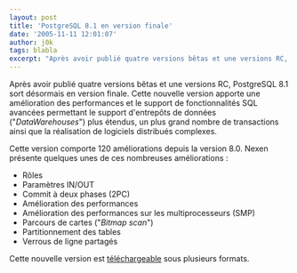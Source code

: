 ```yaml
---
layout: post
title: 'PostgreSQL 8.1 en version finale'
date: '2005-11-11 12:01:07'
author: j0k
tags: blabla
excerpt: "Après avoir publié quatre versions bêtas et une versions RC, PostgreSQL 8.1 sort désormais en version finale.     \nCette nouvelle version apporte une amélioration des performances et le support de fonctionnalités SQL avancées permettant le support d'entrepôts de données (\"*DataWarehouses*\") plus étendus, un plus grand nombre de transactions ainsi que la      …"
---
```


Après avoir publié quatre versions bêtas et une versions RC, PostgreSQL 8.1 sort désormais en version finale.
Cette nouvelle version apporte une amélioration des performances et le support de fonctionnalités SQL avancées permettant le support d'entrepôts de données ("*DataWarehouses*") plus étendus, un plus grand nombre de transactions ainsi que la réalisation de logiciels distribués complexes.

Cette version comporte 120 améliorations depuis la version 8.0. Nexen présente quelques unes de ces nombreuses améliorations :
* Rôles
* Paramètres IN/OUT
* Commit à deux phases (2PC)
* Amélioration des performances
* Amélioration des performances sur les multiprocesseurs (SMP)
* Parcours de cartes ("*Bitmap scan*")
* Partitionnement des tables
* Verrous de ligne partagés

Cette nouvelle version est [téléchargeable](http://www.postgresql.org/download/) sous plusieurs formats.
